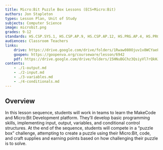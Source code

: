 ```yaml
---
title: Micro:Bit Puzzle Box Lessons (ECS+Micro:Bit)
authors: Jon Stapleton
types: Lesson Plan, Unit of Study
subjects: Computer Science
image: microbit.png
grades: 9-12
standards: HS.CSP.SYS.1, HS.CSP.AP.9, HS.CSP.AP.12, HS.PRG.AP.4, HS.PRG.AP.7, HS.PRG.AP.10, HS.PRG.AP.12, HS.PRG.AP.6, HS.CSP.AP.11
audiences: Classroom Teachers
links:
    drive: https://drive.google.com/drive/folders/1Rwaw080Ojuv1v8WCYaeFkjOaMCyLzhSa
    goopen: https://goopenva.org/courseware/lesson/6942
    pdf: https://drive.google.com/drive/folders/15HNuBGChz3QsiyVl7rQkHJUeZgdsim-O
contents:
    - ./1-output.md
    - ./2-input.md
    - ./3-variables.md
    - ./4-conditionals.md
---
```


## Overview

In this lesson sequence, students will work in teams to learn the MakeCode and Micro:Bit Development platform. They’ll develop basic programming skills, implementing input, output, variables, and conditional control structures. At the end of the sequence, students will compete in a “puzzle box” challenge, attempting to create a puzzle using their Micro:Bit, code, and craft supplies and earning points based on how challenging their puzzle is to solve.